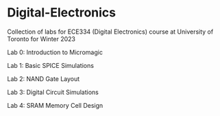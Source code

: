 # Digital-Electronics
Collection of labs for ECE334 (Digital Electronics) course at University of Toronto for Winter 2023

Lab 0: Introduction to Micromagic

Lab 1: Basic SPICE Simulations

Lab 2: NAND Gate Layout

Lab 3: Digital Circuit Simulations

Lab 4: SRAM Memory Cell Design
